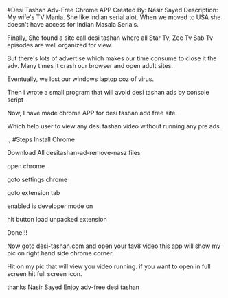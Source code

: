 #Desi Tashan  Adv-Free Chrome APP
Created By: Nasir Sayed
Description:
My wife's TV Mania. She like indian serial alot. When we moved to USA she doesn't have access for Indian Masala Serials. 

Finally, She found a site call desi tashan where all Star Tv, Zee Tv Sab Tv episodes are well organized for view.

But there's lots of advertise which makes our time consume to close it the adv. Many times it crash our browser and open adult sites.

Eventually, we lost our windows laptop coz of virus.

Then i wrote a small program that will avoid desi tashan ads by console script

Now, I have made chrome APP for desi tashan add free site.

Which help user to view any desi tashan video without running any pre ads.

,,
#Steps
Install Chrome

Download All desitashan-ad-remove-nasz files

open chrome

goto settings chrome

goto extension tab

enabled is developer mode on

hit button load unpacked extension

Done!!! 

Now goto desi-tashan.com and open your fav8 video this app will show my pic on right hand side chrome corner.

Hit on my pic that will view you video running. if you want to open in full screen hit full screen icon.

thanks
Nasir Sayed
Enjoy adv-free desi tashan
